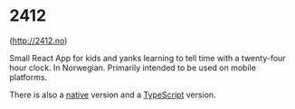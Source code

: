 # 2412

(http://2412.no)

Small React App for kids and yanks learning to tell time with a twenty-four hour clock. In Norwegian. Primarily intended to be used on mobile platforms.


There is also a [native](https://github.com/mmgj/2412-ios) version and a [TypeScript](https://github.com/mmgj/2412-typescript) version.
